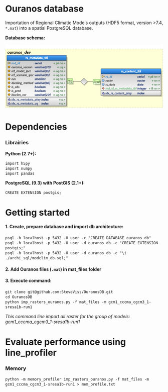 Ouranos database
=========

Importation of Regional Climatic Models outputs (HDF5 format, version >7.4, ```*.mat```) into a spatial PostgreSQL database.

**Database schema:**

![DB_archi](/archi_sql/modclim_db.png)

Dependencies
============

### Librairies 

**Python (2.7+):**

	import h5py
	import numpy
	import pandas

**PostgreSQL (9.3) with PostGIS (2.1+):**

	CREATE EXTENSION postgis;

Getting started
===============

#### 1. Create, prepare database and import db architecture:

	psql -h localhost -p 5432 -U user -c "CREATE DATABASE ouranos_db"
	psql -h localhost -p 5432 -U user -d ouranos_db -c "CREATE EXTENSION postgis;"
	psql -h localhost -p 5432 -U user -d ouranos_db -c "\i ./archi_sql/modclim_db.sql;"


#### 2. Add Ouranos files (```.mat```) in mat_files folder

#### 3. Execute command:

	git clone git@github.com:SteveViss/OuranosDB.git
	cd OuranosDB
	python imp_rasters_ouranos.py -f mat_files -m gcm1_cccma_cgcm3_1-sresa1b-run1

*This command line import all raster for the group of models: gcm1_cccma_cgcm3_1-sresa1b-run1*

Evaluate performance using line_profiler
===============

### Memory 

	python -m memory_profiler imp_rasters_ouranos.py -f mat_files -m gcm1_cccma_cgcm3_1-sresa1b-run1 > mem_profile.txt